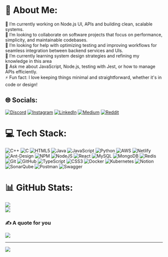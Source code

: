 # 💫 About Me:
🔭 I’m currently working on Node.js UI, APIs and building clean, scalable systems.<br>👯 I’m looking to collaborate on software projects that focus on performance, simplicity, and maintainable codebases.<br>🤝 I’m looking for help with optimizing testing and improving workflows for seamless integration between backend services and UIs.<br>🌱 I’m currently learning system design strategies and refining my knowledge in this area<br>💬 Ask me about JavaScript, Node.js, testing with Jest, or how to manage APIs efficiently.<br>⚡ Fun fact: I love keeping things minimal and straightforward, whether it's in code or design!


## 🌐 Socials:
[![Discord](https://img.shields.io/badge/Discord-%237289DA.svg?logo=discord&logoColor=white)](https://discord.gg/karthik06483) [![Instagram](https://img.shields.io/badge/Instagram-%23E4405F.svg?logo=Instagram&logoColor=white)](https://instagram.com/krthik_j176) [![LinkedIn](https://img.shields.io/badge/LinkedIn-%230077B5.svg?logo=linkedin&logoColor=white)](https://linkedin.com/in/karthikj9702) [![Medium](https://img.shields.io/badge/Medium-12100E?logo=medium&logoColor=white)](https://medium.com/@karthikj9702) [![Reddit](https://img.shields.io/badge/Reddit-%23FF4500.svg?logo=Reddit&logoColor=white)](https://reddit.com/user/KartiJ09) 


# 💻 Tech Stack:
![C++](https://img.shields.io/badge/c++-%2300599C.svg?style=for-the-badge&logo=c%2B%2B&logoColor=white) ![C](https://img.shields.io/badge/c-%2300599C.svg?style=for-the-badge&logo=c&logoColor=white) ![HTML5](https://img.shields.io/badge/html5-%23E34F26.svg?style=for-the-badge&logo=html5&logoColor=white) ![Java](https://img.shields.io/badge/java-%23ED8B00.svg?style=for-the-badge&logo=openjdk&logoColor=white) ![JavaScript](https://img.shields.io/badge/javascript-%23323330.svg?style=for-the-badge&logo=javascript&logoColor=%23F7DF1E) ![Python](https://img.shields.io/badge/python-3670A0?style=for-the-badge&logo=python&logoColor=ffdd54) ![AWS](https://img.shields.io/badge/AWS-%23FF9900.svg?style=for-the-badge&logo=amazon-aws&logoColor=white) ![Netlify](https://img.shields.io/badge/netlify-%23000000.svg?style=for-the-badge&logo=netlify&logoColor=#00C7B7) ![Ant-Design](https://img.shields.io/badge/-AntDesign-%230170FE?style=for-the-badge&logo=ant-design&logoColor=white) ![NPM](https://img.shields.io/badge/NPM-%23CB3837.svg?style=for-the-badge&logo=npm&logoColor=white) ![NodeJS](https://img.shields.io/badge/node.js-6DA55F?style=for-the-badge&logo=node.js&logoColor=white) ![React](https://img.shields.io/badge/react-%2320232a.svg?style=for-the-badge&logo=react&logoColor=%2361DAFB) ![MySQL](https://img.shields.io/badge/mysql-4479A1.svg?style=for-the-badge&logo=mysql&logoColor=white) ![MongoDB](https://img.shields.io/badge/MongoDB-%234ea94b.svg?style=for-the-badge&logo=mongodb&logoColor=white) ![Redis](https://img.shields.io/badge/redis-%23DD0031.svg?style=for-the-badge&logo=redis&logoColor=white) ![Git](https://img.shields.io/badge/git-%23F05033.svg?style=for-the-badge&logo=git&logoColor=white) ![GitHub](https://img.shields.io/badge/github-%23121011.svg?style=for-the-badge&logo=github&logoColor=white) ![TypeScript](https://img.shields.io/badge/typescript-%23007ACC.svg?style=for-the-badge&logo=typescript&logoColor=white) ![CSS3](https://img.shields.io/badge/css3-%231572B6.svg?style=for-the-badge&logo=css3&logoColor=white) ![Docker](https://img.shields.io/badge/docker-%230db7ed.svg?style=for-the-badge&logo=docker&logoColor=white) ![Kubernetes](https://img.shields.io/badge/kubernetes-%23326ce5.svg?style=for-the-badge&logo=kubernetes&logoColor=white) ![Notion](https://img.shields.io/badge/Notion-%23000000.svg?style=for-the-badge&logo=notion&logoColor=white) ![SonarQube](https://img.shields.io/badge/SonarQube-black?style=for-the-badge&logo=sonarqube&logoColor=4E9BCD) ![Postman](https://img.shields.io/badge/Postman-FF6C37?style=for-the-badge&logo=postman&logoColor=white) ![Swagger](https://img.shields.io/badge/-Swagger-%23Clojure?style=for-the-badge&logo=swagger&logoColor=white)
# 📊 GitHub Stats:
<!--- ![](https://github-readme-stats.vercel.app/api?username=karthikj09&theme=dracula&hide_border=false&include_all_commits=true&count_private=false)<br/> --->
![](https://github-readme-streak-stats.herokuapp.com/?user=karthikj09&theme=dracula&hide_border=false)<br/>
![](https://github-readme-stats.vercel.app/api/top-langs/?username=karthikj09&theme=dracula&hide_border=false&include_all_commits=true&count_private=false&layout=compact)

### ✍️ A quote for you
![](https://quotes-github-readme.vercel.app/api?type=horizontal&theme=dark)

---
[![](https://visitcount.itsvg.in/api?id=karthikj09&icon=0&color=9)](https://visitcount.itsvg.in)

<!-- Proudly created with GPRM ( https://gprm.itsvg.in ) -->
